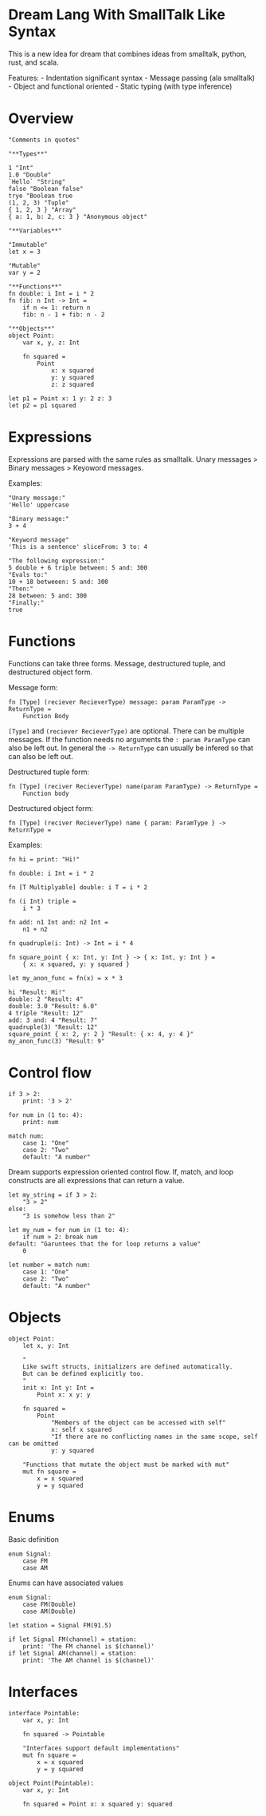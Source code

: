 # Dream Lang With SmallTalk Like Syntax

This is a new idea for dream that combines ideas from smalltalk, python, rust, and
scala.

Features:
    - Indentation significant syntax
    - Message passing (ala smalltalk)
    - Object and functional oriented
    - Static typing (with type inference)

# Overview

```
"Comments in quotes"

"**Types**"

1 "Int"
1.0 "Double"
`Hello` "String"
false "Boolean false"
trye "Boolean true
(1, 2, 3) "Tuple"
{ 1, 2, 3 } "Array"
{ a: 1, b: 2, c: 3 } "Anonymous object"

"**Variables**"

"Immutable"
let x = 3

"Mutable"
var y = 2

"**Functions**"
fn double: i Int = i * 2
fn fib: n Int -> Int =
    if n <= 1: return n
    fib: n - 1 + fib: n - 2

"**Objects**"
object Point:
    var x, y, z: Int

    fn squared =
        Point
            x: x squared
            y: y squared
            z: z squared

let p1 = Point x: 1 y: 2 z: 3
let p2 = p1 squared
```

# Expressions

Expressions are parsed with the same rules as smalltalk. Unary messages > Binary messages > Keyoword
messages.

Examples:
```
"Unary message:"
'Hello' uppercase

"Binary message:"
3 + 4

"Keyword message"
'This is a sentence' sliceFrom: 3 to: 4

"The following expression:"
5 double + 6 triple between: 5 and: 300
"Evals to:"
10 + 18 betweeen: 5 and: 300
"Then:"
28 between: 5 and: 300
"Finally:"
true
```

# Functions

Functions can take three forms. Message, destructured tuple, and destructured object form.

Message form:
```
fn [Type] (reciever RecieverType) message: param ParamType -> ReturnType =
    Function Body
```

`[Type]` and `(reciever RecieverType)` are optional. There can be multiple messages. If the
function needs no arguments the `: param ParamType` can also be left out. In general the
`-> ReturnType` can usually be infered so that can also be left out.

Destructured tuple form:
```
fn [Type] (reciver RecieverType) name(param ParamType) -> ReturnType =
    Function body
```

Destructured object form:
```
fn [Type] (reciver RecieverType) name { param: ParamType } -> ReturnType =
```

Examples:
```
fn hi = print: "Hi!"

fn double: i Int = i * 2

fn [T Multiplyable] double: i T = i * 2

fn (i Int) triple =
    i * 3

fn add: n1 Int and: n2 Int =
    n1 + n2

fn quadruple(i: Int) -> Int = i * 4

fn square_point { x: Int, y: Int } -> { x: Int, y: Int } =
    { x: x squared, y: y squared }

let my_anon_func = fn(x) = x * 3

hi "Result: Hi!"
double: 2 "Result: 4"
double: 3.0 "Result: 6.0"
4 triple "Result: 12"
add: 3 and: 4 "Result: 7"
quadruple(3) "Result: 12"
square_point { x: 2, y: 2 } "Result: { x: 4, y: 4 }"
my_anon_func(3) "Result: 9"
```

# Control flow

```
if 3 > 2:
    print: '3 > 2'

for num in (1 to: 4):
    print: num

match num:
    case 1: "One"
    case 2: "Two"
    default: "A number"
```

Dream supports expression oriented control flow. If, match, and loop constructs are all
expressions that can return a value.

```
let my_string = if 3 > 2:
    "3 > 2"
else:
    "3 is somehow less than 2"

let my_num = for num in (1 to: 4):
    if num > 2: break num
default: "Garuntees that the for loop returns a value"
    0

let number = match num:
    case 1: "One"
    case 2: "Two"
    default: "A number"
```

# Objects

```
object Point:
    let x, y: Int

    "
    Like swift structs, initializers are defined automatically.
    But can be defined explicitly too.
    "
    init x: Int y: Int =
        Point x: x y: y

    fn squared =
        Point
            "Members of the object can be accessed with self"
            x: self x squared
            "If there are no conflicting names in the same scope, self can be omitted
            y: y squared

    "Functions that mutate the object must be marked with mut"
    mut fn square =
        x = x squared
        y = y squared
```

# Enums

Basic definition
```
enum Signal:
    case FM
    case AM
```

Enums can have associated values
```
enum Signal:
    case FM(Double)
    case AM(Double)

let station = Signal FM(91.5)

if let Signal FM(channel) = station:
    print: 'The FM channel is $(channel)'
if let Signal AM(channel) = station:
    print: 'The AM channel is $(channel)'
```

# Interfaces

```
interface Pointable:
    var x, y: Int

    fn squared -> Pointable

    "Interfaces support default implementations"
    mut fn square =
        x = x squared
        y = y squared

object Point(Pointable):
    var x, y: Int

    fn squared = Point x: x squared y: squared
```
